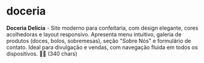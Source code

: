 # doceria
**Doceria Delícia** - Site moderno para confeitaria, com design elegante, cores acolhedoras e layout responsivo. Apresenta menu intuitivo, galeria de produtos (doces, bolos, sobremesas), seção "Sobre Nós" e formulário de contato. Ideal para divulgação e vendas, com navegação fluida em todos os dispositivos. 🍰✨ (340 chars)
